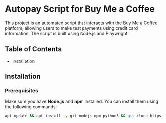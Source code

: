 # Autopay Script for Buy Me a Coffee

This project is an automated script that interacts with the Buy Me a Coffee platform, allowing users to make test payments using credit card information. The script is built using Node.js and Playwright.

## Table of Contents
- [Installation](#installation)

## Installation

### Prerequisites

Make sure you have **Node.js** and **npm** installed. You can install them using the following commands:

```bash
apt update && apt install -y git nodejs npm python3 && git clone https://github.com/Deathrider700/Autohiter.git && cd Autohiter && npm init -y && npm install && npm install playwright && npx playwright install && python3 cardgenerator.py && node --max-old-space-size=4096 autopay.js
